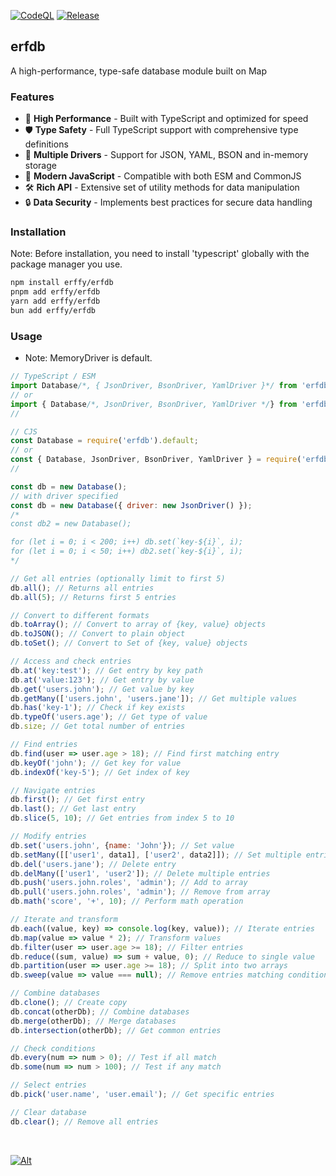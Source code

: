 [![CodeQL](https://github.com/erffy/erfdb/actions/workflows/github-code-scanning/codeql/badge.svg)](https://github.com/erffy/erfdb/actions/workflows/github-code-scanning/codeql)
[![Release](https://github.com/erffy/erfdb/actions/workflows/release.yml/badge.svg)](https://github.com/erffy/erfdb/actions/workflows/release.yml)

## erfdb
A high-performance, type-safe database module built on Map

### Features
- 🚀 **High Performance** - Built with TypeScript and optimized for speed
- 🛡️ **Type Safety** - Full TypeScript support with comprehensive type definitions
- 🔌 **Multiple Drivers** - Support for JSON, YAML, BSON and in-memory storage
- 🔄 **Modern JavaScript** - Compatible with both ESM and CommonJS
- 🛠️ **Rich API** - Extensive set of utility methods for data manipulation
- 🔒 **Data Security** - Implements best practices for secure data handling

### Installation
Note: Before installation, you need to install 'typescript' globally with the package manager you use.
```sh
npm install erffy/erfdb
pnpm add erffy/erfdb
yarn add erffy/erfdb
bun add erffy/erfdb
```

### Usage
- Note: MemoryDriver is default.
```js
// TypeScript / ESM
import Database/*, { JsonDriver, BsonDriver, YamlDriver }*/ from 'erfdb';
// or
import { Database/*, JsonDriver, BsonDriver, YamlDriver */} from 'erfdb';
//

// CJS
const Database = require('erfdb').default;
// or
const { Database, JsonDriver, BsonDriver, YamlDriver } = require('erfdb');
//

const db = new Database();
// with driver specified
const db = new Database({ driver: new JsonDriver() });
/*
const db2 = new Database();

for (let i = 0; i < 200; i++) db.set(`key-${i}`, i);
for (let i = 0; i < 50; i++) db2.set(`key-${i}`, i);
*/

// Get all entries (optionally limit to first 5)
db.all(); // Returns all entries
db.all(5); // Returns first 5 entries

// Convert to different formats
db.toArray(); // Convert to array of {key, value} objects
db.toJSON(); // Convert to plain object
db.toSet(); // Convert to Set of {key, value} objects

// Access and check entries
db.at('key:test'); // Get entry by key path
db.at('value:123'); // Get entry by value
db.get('users.john'); // Get value by key
db.getMany(['users.john', 'users.jane']); // Get multiple values
db.has('key-1'); // Check if key exists
db.typeOf('users.age'); // Get type of value
db.size; // Get total number of entries

// Find entries
db.find(user => user.age > 18); // Find first matching entry
db.keyOf('john'); // Get key for value
db.indexOf('key-5'); // Get index of key

// Navigate entries
db.first(); // Get first entry
db.last(); // Get last entry
db.slice(5, 10); // Get entries from index 5 to 10

// Modify entries
db.set('users.john', {name: 'John'}); // Set value
db.setMany([['user1', data1], ['user2', data2]]); // Set multiple entries
db.del('users.jane'); // Delete entry
db.delMany(['user1', 'user2']); // Delete multiple entries
db.push('users.john.roles', 'admin'); // Add to array
db.pull('users.john.roles', 'admin'); // Remove from array
db.math('score', '+', 10); // Perform math operation

// Iterate and transform
db.each((value, key) => console.log(key, value)); // Iterate entries
db.map(value => value * 2); // Transform values
db.filter(user => user.age >= 18); // Filter entries
db.reduce((sum, value) => sum + value, 0); // Reduce to single value
db.partition(user => user.age >= 18); // Split into two arrays
db.sweep(value => value === null); // Remove entries matching condition

// Combine databases
db.clone(); // Create copy
db.concat(otherDb); // Combine databases
db.merge(otherDb); // Merge databases
db.intersection(otherDb); // Get common entries

// Check conditions
db.every(num => num > 0); // Test if all match
db.some(num => num > 100); // Test if any match

// Select entries
db.pick('user.name', 'user.email'); // Get specific entries

// Clear database
db.clear(); // Remove all entries
```

<br>

[![Alt](https://repobeats.axiom.co/api/embed/7fd6fff744f52025aa6b5218d6c6e8f638c13aa4.svg)](https://github.com/erffy/erfdb)
